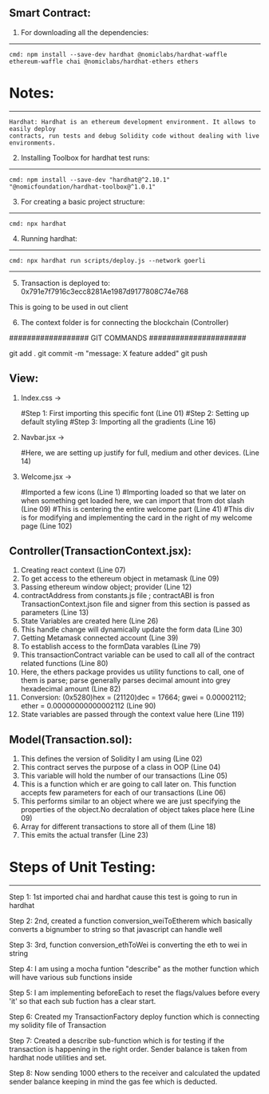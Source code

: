 Smart Contract:
---------------

1. For downloading all the dependencies:
---------------------------------------
    cmd: npm install --save-dev hardhat @nomiclabs/hardhat-waffle ethereum-waffle chai @nomiclabs/hardhat-ethers ethers


# Notes: 
---------
    Hardhat: Hardhat is an ethereum development environment. It allows to easily deploy 
    contracts, run tests and debug Solidity code without dealing with live environments.

2. Installing Toolbox for hardhat test runs:
-------------------------------------------
    cmd: npm install --save-dev "hardhat@^2.10.1" "@nomicfoundation/hardhat-toolbox@^1.0.1"

3. For creating a basic project structure:
-----------------------------------------
    cmd: npx hardhat


4. Running hardhat:
------------------

    cmd: npx hardhat run scripts/deploy.js --network goerli


--------------------------------------------------------------------------
5. Transaction is deployed to: 0x791e7f7916c3ecc8281Ae1987d9177808C74e768 

This is going to be used in out client


6. The context folder is for connecting the blockchain (Controller)


################## GIT COMMANDS ######################

git add .
git commit -m "message: X feature added"
git push


View: 
-----
1. Index.css ->

    #Step 1: First importing this specific font (Line 01)
    #Step 2: Setting up default styling 
    #Step 3: Importing all the gradients (Line 16)

2. Navbar.jsx ->

    #Here, we are setting up justify for full, medium and other devices. (Line 14) 

3. Welcome.jsx ->

    #Imported a few icons (Line 1)
    #Importing loaded so that we later on when something get loaded here, we can import that from dot slash (Line 09)
    #This is centering the entire welcome part (Line 41)
    #This div is for modifying and implementing the card in the right of my welcome page (Line 102)

Controller(TransactionContext.jsx):
----------------------------------

1. Creating react context (Line 07)
2. To get access to the ethereum object in metamask (Line 09)
3. Passing ethereum window object; provider (Line 12)
4. contractAddress from constants.js file ; contractABI is fron TransactionContext.json file and signer from this section is passed as parameters (Line 13)
5. State Variables are created here (Line 26)
6. This handle change will dynamically update the form data (Line 30)
7. Getting Metamask connected account (Line 39)
8. To establish access to the formData varables (Line 79)
9. This transactionContract variable can be used to call all of the contract related functions (Line 80)
10. Here, the ethers package provides us utility functions to call, one of them is parse; parse generally parses decimal amount into grey hexadecimal amount (Line 82)
11. Conversion: (0x5280)hex = (21120)dec = 17664; gwei = 0.00002112; ether = 0.00000000000002112 (Line 90)
12. State variables are passed through the context value here (Line 119)


Model(Transaction.sol):
----------------------
1. This defines the version of Solidity I am using (Line 02)
2. This contract serves the purpose of a class in OOP (Line 04)
3. This variable will hold the number of our transactions (Line 05)
4. This is a function which er are going to call later on. This function accepts few parameters for each of our transactions (Line 06)
5. This performs similar to an object where we are just specifying the properties of the object.No decralation of object takes place here (Line 09)
6. Array for different transactions to store all of them (Line 18)
7. This emits the actual transfer (Line 23)


# Steps of Unit Testing:
----------------------------

Step 1: 1st imported chai and hardhat cause this test is going to run in hardhat

Step 2: 2nd, created a function conversion_weiToEtherem which basically converts a bignumber to string so that javascript can handle well

Step 3: 3rd, function conversion_ethToWei is converting the eth to wei in string

Step 4: I am using a mocha funtion "describe" as the mother function which will have various sub functions inside

Step 5: I am implementing beforeEach to reset the flags/values before every 'it' so that each sub fuction has a clear start.

Step 6: Created my TransactionFactory deploy function which is connecting my solidity file of Transaction

Step 7: Created a describe sub-function which is for testing if the transaction is happening in the right order. Sender balance is taken from hardhat node utilities and set. 

Step 8: Now sending 1000 ethers to the receiver and calculated the updated sender balance keeping in mind the gas fee which is deducted.


